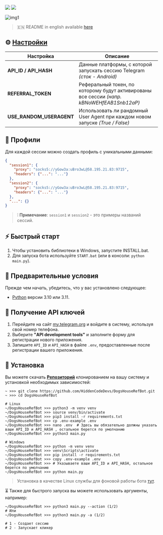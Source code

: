 [<img src="https://img.shields.io/badge/Telegram-%40Me-orange">](https://t.me/unknxwnplxya)
[<img src="https://img.shields.io/badge/python-3.10%20%7C%203.11-blue">](https://www.python.org/downloads/)

![img1](.github/images/demo.png)

> 🇪🇳 README in english available [here](README-EN.md)

## ⚙ [Настройки](https://github.com/HiddenCodeDevs/DogsHouseRefBot/blob/main/.env-example)
| Настройка                | Описание                                                                                   |
|--------------------------|--------------------------------------------------------------------------------------------|
| **API_ID / API_HASH**    | Данные платформы, с которой запускать сессию Telegram _(сток - Android)_                   |
| **REFERRAL_TOKEN**       | Реферальный токен, по которому будут активированы все сессии _(напр. kBNoWEHfEAB1Snb12aP)_ |
| **USE_RANDOM_USERAGENT** | Использовать ли рандомный User Agent при каждом новом запуске _(True / False)_             |

## 📕 Профили
Для каждой сессии можно создать профиль с уникальными данными:
```json
{
  "session1": {
    "proxy": "socks5://yGow3a:uBro3wL@58.195.21.83:9715",
    "headers": {"...": "..."}
  },
  "session2": {
    "proxy": "socks5://yGow3a:uBro3wL@58.195.21.83:9715",
    "headers": {"...": "..."}
  },
  "...": {}
}
```
> ❕ **Примечание**:  `session1` и `session2` - это примеры названий сессий.

## ⚡ Быстрый старт
1. Чтобы установить библиотеки в Windows, запустите INSTALL.bat.
2. Для запуска бота используйте `START.bat` (или в консоли: `python main.py`).

## 📌 Предварительные условия
Прежде чем начать, убедитесь, что у вас установлено следующее:
- [Python](https://www.python.org/downloads/) версии 3.10 или 3.11.

## 📃 Получение API ключей
1. Перейдите на сайт [my.telegram.org](https://my.telegram.org) и войдите в систему, используя свой номер телефона.
2. Выберите **"API development tools"** и заполните форму для регистрации нового приложения.
3. Запишите `API_ID` и `API_HASH` в файле `.env`, предоставленные после регистрации вашего приложения.

## 🧱 Установка
Вы можете скачать [**Репозиторий**](https://github.com/HiddenCodeDevs/DogsHouseRefBot) клонированием на вашу систему и установкой необходимых зависимостей:
```shell
~ >>> git clone https://github.com/HiddenCodeDevs/DogsHouseRefBot.git 
~ >>> cd DogsHouseRefBot

# Linux
~/DogsHouseRefBot >>> python3 -m venv venv
~/DogsHouseRefBot >>> source venv/bin/activate
~/DogsHouseRefBot >>> pip3 install -r requirements.txt
~/DogsHouseRefBot >>> cp .env-example .env
~/DogsHouseRefBot >>> nano .env  # Здесь вы обязательно должны указать ваши API_ID и API_HASH , остальное берется по умолчанию
~/DogsHouseRefBot >>> python3 main.py

# Windows
~/DogsHouseRefBot >>> python -m venv venv
~/DogsHouseRefBot >>> venv\Scripts\activate
~/DogsHouseRefBot >>> pip install -r requirements.txt
~/DogsHouseRefBot >>> copy .env-example .env
~/DogsHouseRefBot >>> # Указываете ваши API_ID и API_HASH, остальное берется по умолчанию
~/DogsHouseRefBot >>> python main.py
```
> Установка в качестве Linux службы для фоновой работы бота [тут](docs/LINUX-SERVIS-INSTALL.md).

⏳ Также для быстрого запуска вы можете использовать аргументы, например:
```shell
~/DogsHouseRefBot >>> python3 main.py --action (1/2)
# Или
~/DogsHouseRefBot >>> python3 main.py -a (1/2)

# 1 - Создает сессию
# 2 - Запускает кликер
```
